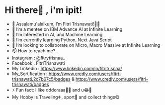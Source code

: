 # Hi there👋 , i'm ipit!

- 👋 Assalamu'alaikum, I’m Fitri Trisnawati!👩‍🏫
- 👋 I’m a mentee on IBM Advance AI at Infinite Learning
- 👀 I’m interested in AI, and Machine Learning 
- 🌱 I’m currently learning Python, Next Java Script
- 💞️ I’m looking to collaborate on Micro, Macro Massive at Infinite Learning
- 📫 How to reach me?..
- Instagram : @fitrytrisnaa_
- Facebook  : FitriTrisnawati
- My Linkedin : https://www.linkedin.com/in/fitritrisnaa/
- My_Sertification : https://www.credly.com/users/fitri-trisnawati.2c7b07c5/badges & https://www.credly.com/users/fitri-trisnawati/badges
- ⚡ Fun fact: I like dddoraaa👩🏻 and u😂💞️
- My Hobby is Traveling✈, sport🏸 and collect things😋
